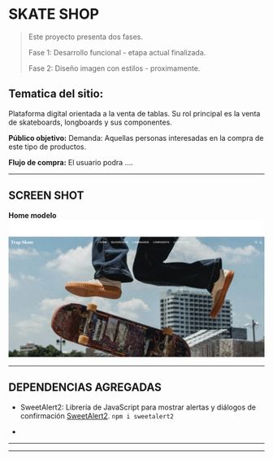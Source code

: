 # SKATE SHOP

> Este proyecto presenta dos fases. 
>
>Fase 1: Desarrollo funcional  - etapa actual finalizada. 
>
>Fase 2: Diseño imagen con estilos - proximamente.


## Tematica del sitio:

Plataforma digital orientada a la venta de tablas. Su rol principal es la venta de skateboards, longboards y sus componentes. 

**Público objetivo:**
Demanda: Aquellas personas interesadas en la compra de este tipo de productos.

**Flujo de compra:**
El usuario podra ....

---
## SCREEN SHOT 

**Home modelo**
![Home modelo](public/assets/images/Home.png)

---
## DEPENDENCIAS AGREGADAS

* SweetAlert2: Librería de JavaScript para mostrar alertas y diálogos de confirmación [SweetAlert2](https://sweetalert2.github.io).  `npm i sweetalert2`

* 

---
---

